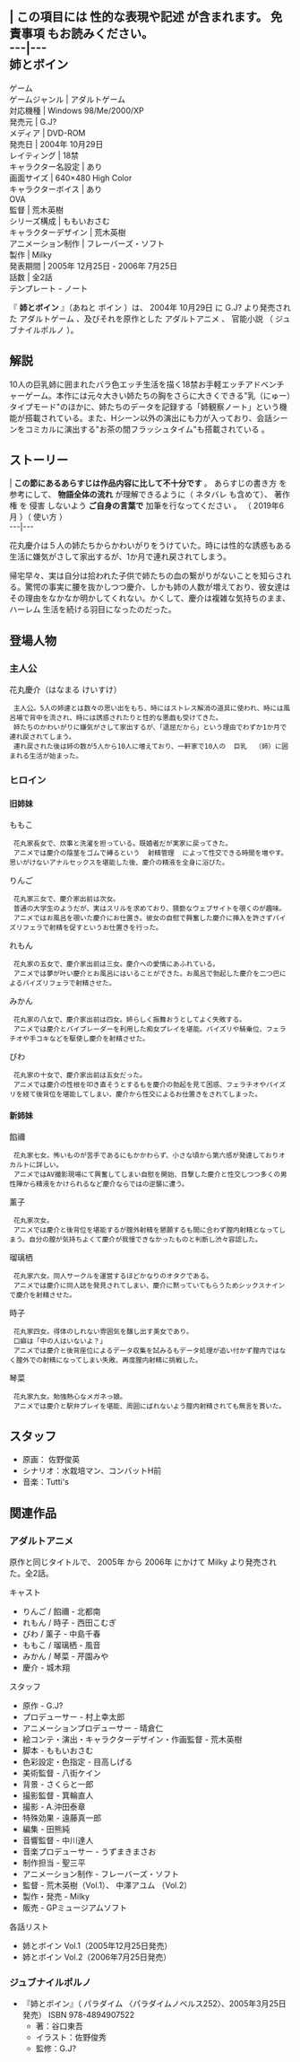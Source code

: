 |  この項目には **性的な表現や記述** が含まれます。  免責事項  もお読みください。  
---|---  
姉とボイン  
---  
ゲーム  
ゲームジャンル  |  アダルトゲーム   
対応機種  |  Windows 98/Me/2000/XP   
発売元  |  G.J?   
メディア  |  DVD-ROM   
発売日  |  2004年  10月29日   
レイティング  |  18禁   
キャラクター名設定  |  あり   
画面サイズ  |  640×480 High Color   
キャラクターボイス  |  あり   
OVA  
監督  |  荒木英樹   
シリーズ構成  |  ももいおさむ   
キャラクターデザイン  |  荒木英樹   
アニメーション制作  |  フレーバーズ・ソフト   
製作  |  Milky   
発表期間  |  2005年  12月25日  \-  2006年  7月25日   
話数  |  全2話   
テンプレート  \-  ノート  
  
『 **姉とボイン** 』（あねと  ボイン  ）は、  2004年  10月29日  に  G.J?  より発売された  アダルトゲーム
、及びそれを原作とした  アダルトアニメ  、  官能小説  （  ジュブナイルポルノ  ）。

##  解説  

10人の巨乳姉に囲まれたバラ色エッチ生活を描く18禁お手軽エッチアドベンチャーゲーム。本作には元々大きい姉たちの胸をさらに大きくできる"乳（にゅー）タイプモード"のほかに、姉たちのデータを記録する「姉観察ノート」という機能が搭載されている。また、Hシーン以外の演出にも力が入っており、会話シーンをコミカルに演出する"お茶の間フラッシュタイム"も搭載されている
  。

##  ストーリー  

|  **この節にあるあらすじは作品内容に比して不十分です** 。  あらすじの書き方  を参考にして、 **物語全体の流れ** が理解できるように（
ネタバレ  も含めて）、  著作権  を  侵害  しないよう **ご自身の言葉で** 加筆を行なってください  。  （  2019年6月  ）（
使い方  ）  
---|---  
  
花丸慶介は５人の姉たちからかわいがりをうけていた。時には性的な誘惑もある生活に嫌気がさして家出するが、1か月で連れ戻されてしまう。

帰宅早々、実は自分は拾われた子供で姉たちの血の繋がりがないことを知らされる。驚愕の事実に腰を抜かしつつ慶介、しかも姉の人数が増えており、彼女達はその理由をなかなか明かしてくれない。かくして、慶介は複雑な気持ちのまま、
ハーレム  生活を続ける羽目になったのだった。

##  登場人物  

###  主人公  

花丸慶介（はなまる けいすけ）

     主人公。5人の姉達とは数々の思い出をもち、時にはストレス解消の道具に使われ、時には風呂場で背中を流され、時には誘惑されたりと性的な悪戯も受けてきた。 
     姉たちのかわいがりに嫌気がさして家出するが、「退屈だから」という理由でわずか1か月で連れ戻されてしまう。 
     連れ戻された後は姉の数が5人から10人に増えており、一軒家で10人の  巨乳  （姉）に囲まれる生活が始まった。 

###  ヒロイン  

####  旧姉妹  

ももこ

     花丸家長女で、炊事と洗濯を担っている。既婚者だが実家に戻ってきた。 
     アニメでは慶介の陰茎をゴムで縛るという  射精管理  によって性交できる時間を増やす。思いがけないアナルセックスを堪能した後、慶介の精液を全身に浴びた。 
りんご

     花丸家三女で、慶介家出前は次女。 
     普通の大学生のようだが、実はスリルを求めており、猥褻なウェブサイトを覗くのが趣味。 
     アニメではお風呂を覗いた慶介にお仕置き。彼女の自慰で興奮した慶介に挿入を許さずパイズリフェラで射精を促すというお仕置きを行った。 
れもん

     花丸家の五女で、慶介家出前は三女。慶介への愛情にあふれている。 
     アニメでは夢が叶い慶介とお風呂にはいることができた。お風呂で勃起した慶介を二つ巴によるパイズリフェラで射精させた。 
みかん

     花丸家の八女で、慶介家出前は四女。姉らしく振舞おうとしてよく失敗する。 
     アニメでは慶介とバイブレーダーを利用した痴女プレイを堪能。パイズリや騎乗位、フェラチオや手コキなどを駆使し慶介を射精させた。 
びわ

     花丸家の十女で、慶介家出前は五女だった。 
     アニメでは慶介の性根を叩き直そうとするもを慶介の勃起を見て困惑、フェラチオやパイズリを経て後背位を堪能してしまい、慶介から性交によるお仕置きをされてしまった。 

####  新姉妹  

餡禰

     花丸家七女。怖いものが苦手であるにもかかわらず、小さな頃から第六感が発達しておりオカルトに詳しい。 
     アニメではAV撮影現場にて興奮してしまい自慰を開始、目撃した慶介と性交しつつ多くの男性陣から精液をかけられるなど慶介ならではの逆襲に遭う。 
薰子

     花丸家次女。 
     アニメでは慶介と後背位を堪能するが膣外射精を懇願するも間に合わず膣内射精となってしまう。自分の膣が気持ちよくて慶介が我慢できなかったものと判断し渋々容認した。 
瑠璃栖

     花丸家六女。同人サークルを運営するほどかなりのオタクである。 
     アニメでは慶介に同人誌を発見されてしまい、慶介に黙っていてもらうためシックスナインで慶介を射精させた。 
時子

     花丸家四女。得体のしれない雰囲気を醸し出す美女であり。 
     口癖は「中の人はいないよ？」 
     アニメでは慶介と後背座位によるデータ収集を試みるもデータ処理が追い付かず膣内ではなく膣外での射精になってしまい失敗、再度膣内射精に挑戦した。 
琴菜

     花丸家九女。勉強熱心なメガネっ娘。 
     アニメでは慶介と駅弁プレイを堪能、周囲にばれないよう膣内射精されても無言を貫いた。 

##  スタッフ  

  * 原画：  佐野俊英 
  * シナリオ：水栽培マン、コンバットH前 
  * 音楽：Tutti's 

##  関連作品  

###  アダルトアニメ  

原作と同じタイトルで、  2005年  から  2006年  にかけて  Milky  より発売された。全2話。

キャスト

    

  * りんご / 餡禰 -  北都南 
  * れもん / 時子 -  西田こむぎ 
  * びわ / 薰子 - 中島千春 
  * ももこ / 瑠璃栖 -  風音 
  * みかん / 琴菜 -  芹園みや 
  * 慶介 - 城木翔 

スタッフ

    

  * 原作 - G.J? 
  * プロデューサー - 村上幸太郎 
  * アニメーションプロデューサー - 晴倉仁 
  * 絵コンテ・演出・キャラクターデザイン・作画監督 -  荒木英樹 
  * 脚本 - ももいおさむ 
  * 色彩設定・色指定 - 目高しげる 
  * 美術監督 - 八街ケイン 
  * 背景 - さくらと一郎 
  * 撮影監督 - 箕輪直人 
  * 撮影 - A.沖田泰章 
  * 特殊効果 - 遠藤真一郎 
  * 編集 - 田熊純 
  * 音響監督 - 中川達人 
  * 音楽プロデューサー - うずまきまさお 
  * 制作担当 - 聖三平 
  * アニメーション制作 -  フレーバーズ・ソフト 
  * 監督 - 荒木英樹（Vol.1）、  中澤アユム  （Vol.2） 
  * 製作・発売 -  Milky 
  * 販売 -  GPミュージアムソフト 

各話リスト

    

  * 姉とボイン Vol.1（2005年12月25日発売） 
  * 姉とボイン Vol.2（2006年7月25日発売） 

###  ジュブナイルポルノ  

  * 『姉とボイン』（  パラダイム  〈パラダイムノベルス252〉、2005年3月25日発売）  ISBN 978-4894907522 
    * 著：谷口東吾 
    * イラスト：佐野俊秀 
    * 監修：G.J? 


